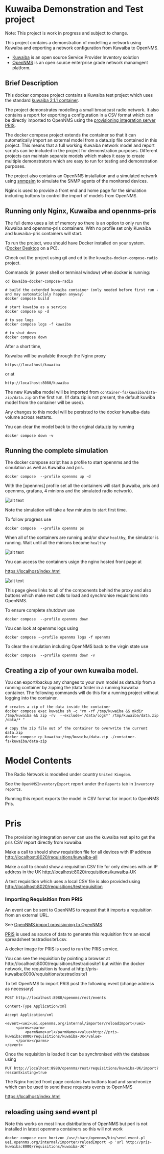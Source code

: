 # Kuwaiba Demonstration and Test project

Note: This project is work in progress and subject to change.

This project contains a demonstration of modelling a network using Kuwaiba and exporting a network configuration from Kuwaiba to OpenNMS. 

* [Kuwaiba](https://www.kuwaiba.org/) is an open source Service Provider Inventory solution
* [OpenNMS](https://github.com/OpenNMS/opennms) is an open source enterprise grade network manamgent platform.


## Brief Description
This docker compose project contains a Kuwaiba test project which uses the standard [kuwaiba 2.1.1 container](https://hub.docker.com/r/neotropic/kuwaiba).

The project demonstrates modelling a small broadcast radio network.
It also contains a report for exporting a configuration in a CSV format which can be directly imported to OpenNMS
using the [provisioning integration server PRIS](https://docs.opennms.com/pris/2.1.0/index.html).

The docker compose project extends the container so that it can automatically import an external model from a data.zip file contained in this project.
This means that a full working Kuwaiba network model and report scripts can be included in the project for demonstration purposes.
Different projects can maintain separate models which makes it easy to create multiple demonstrators which are easy to run for testing and demonstration purposes.

The project also contains an OpenNNS installation and a simulated network using [snmpsim](https://github.com/etingof/snmpsim) to simulate the SNMP agents of the monitored devices.

Nginx is used to provide a front end and home page for the simulation including buttons to control the import of models from OpenNMS.

## Running only Nginx, Kuwaiba and opennms-pris

The full demo uses a lot of memory so there is an option to only run the Kuwaiba and opennms-pris containers.
With no profile set only Kuwaiba and kuwaiba-pris containers will start.

To run the project, wou should have Docker installed on your system.
([Docker Desktop](https://docs.docker.com/desktop/) on a PC).

Check out the project using git and cd to the `kuwaiba-docker-compose-radio` project.

Commands (in power shell or terminal window) when docker is running:

```
cd kuwaiba-docker-compose-radio

# build the extended kuwaiba container (only needed before first run - and may automaticlaly happen anyway)
docker compose build

# start kuwaiba as a service
docker compose up -d

# to see logs
docker compose logs -f kuwaiba

# to shut down
docker compose down
```
After a short time, 

Kuwaiba will be available through the Nginx proxy

```
https://localhost/kuwaiba
```
or at

```
http://localhost:8080/kuwaiba
```

The new Kuwaiba model will be imported from `container-fs/kuwaiba/data-zip/data.zip` on the first run.
(If data.zip is not present, the default kuwiba model from the container will be used).

Any changes to this model will be persisted to the docker kuwaiba-data volume across restarts.

You can clear the model back to the original data.zip by running

```
docker compose down -v
```

## Running the complete simulation

The docker compose script has a profile to start opennms and the simulation as well as Kuwaiba and pris.

```
docker compose  --profile opennms up -d
```
With the [opennms] profile set all the containers will start (kuwaiba, pris and opennms, grafana, 4 minions and the simulated radio network).

![alt text](./images/docker-compose-start1.png "Figure docker-compose-start1.png")

Note the simulation will take a few minutes to start first time.

To follow progress use

```
docker compose  --profile opennms ps
```

When all of the containers are running and/or show `healthy`, the simulator is running.
Wait until all the minions become `healthy`

![alt text](./images/docker-compose-healthy1.png "Figure docker-compose-healthy1.png")

You can access the containers usign the nginx hosted front page at

[https://localhost/index.html](https://localhost/index.html)

![alt text](./images/nginx-index-page.png "Figure nginx-index-page.png")

This page gives links to all of the components behind the proxy and also buttons which make rest calls to load and synchronise requisitions into OpenNMS.


To ensure complete shutdown use

```
docker compose  --profile opennms down
```

You can look at opennms logs using

```
docker compose --profile opennms logs -f opennms 
```

To clear the simulation including OpenNMS back to the virgin state use

```
docker compose  --profile opennms down -v
```

## Creating a zip of your own kuwaiba model.

You can export/backup any changes to your own model as data.zip from a running container by zipping the /data folder in a running kuwaiba container.
The following commands will do this for a running project without logging into the container.

```
# creates a zip of the data inside the container
docker compose exec kuwaiba sh -c "rm -rf /tmp/kuwaiba && mkdir /tmp/kuwaiba && zip -rv  --exclude='/data/logs*' /tmp/kuwaiba/data.zip /data/* "

# copy the zip file out of the container to overwrite the current data.zip
docker compose cp kuwaiba:/tmp/kuwaiba/data.zip ./container-fs/kuwaiba/data-zip
```

# Model Contents
The Radio Network is modelled under country `United Kingdom`.

See the `OpenNMSInventoryExport` report under the `Reports` tab in `Inventory report`s. 

Running this report exports the model in CSV format for import to OpenNMS Pris.

# Pris

The provisioning integration server can use the kuwaiba rest api to get the pris CSV report directly from kuwaiba.

Make a call to should show requisition file for all devices with IP address [http://localhost:8020/requisitions/kuwaiba-all](http://localhost:8020/requisitions/kuwaiba-all)

Make a call to should show a requisition CSV file for only devices with an IP address in the UK [http://localhost:8020/requisitions/kuwaiba-UK](http://localhost:8020/requisitions/kuwaiba-UK)

A test requisition which uses a local CSV file is also provided using [http://localhost:8020/requisitions/testrequisition](http://localhost:8020/requisitions/testrequisition)

### Importing Requisition from PRIS

An event can be sent to OpenNMS to request that it imports a requisition from an external URL.

See [OpenNMS import provisioning to OpenNMS](https://docs.opennms.com/pris/2.0.0/provision-to-opennms.html)

[PRIS](https://docs.opennms.com/pris/2.0.0/index.html) is used as source of data to generate this requisition from an excel spreadsheet testradiosite1.csv.

A docker image for PRIS is used to run the PRIS service. 

You can see the requisition by pointing a browser at http://localhost:8000/requisitions/testradiosite1 but within the docker network, the requisition is found at http://pris-kuwaiba:8000/requisitions/testradiosite1

To tell OpenNMS to import PRIS post the following event (change address as necessary)

```
POST http://localhost:8980/opennms/rest/events

Content-Type Application/xml

Accept Application/xml

<event><uei>uei.opennms.org/internal/importer/reloadImport</uei>
     <parms><parm>
         <parmName>url</parmName><value>http://pris-kuwaiba:8000/requisitions/kuwaiba-UK</value>
     </parm></parms> 
</event>
```

Once the requisition is loaded it can be synchronised with the database using

```
PUT http://localhost:8980/opennms/rest/requisitions/kuwaiba-UK/import?rescanExisting=true
```

The Nginx hosted front page contains two buttons load and synchronize which can be used to send these requests events to OpenNMS

[https://localhost/index.html](https://localhost/index.html)

## reloading using send event pl

Note this works on most linux distributions of OpenNMS but perl is not installed in latest opennms containers so this will not work
```
docker compose exec horizon /usr/share/opennms/bin/send-event.pl uei.opennms.org/internal/importer/reloadImport -p 'url http://pris-kuwaiba:8000/requisitions/kuwaiba-UK' 
```
